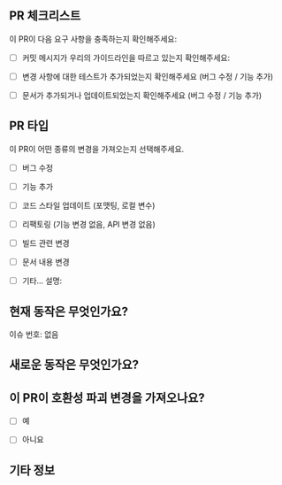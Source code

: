 ## PR 체크리스트
이 PR이 다음 요구 사항을 충족하는지 확인해주세요:

- [ ] 커밋 메시지가 우리의 가이드라인을 따르고 있는지 확인해주세요:
- [ ] 변경 사항에 대한 테스트가 추가되었는지 확인해주세요 (버그 수정 / 기능 추가)
- [ ] 문서가 추가되거나 업데이트되었는지 확인해주세요 (버그 수정 / 기능 추가)


## PR 타입
이 PR이 어떤 종류의 변경을 가져오는지 선택해주세요.

<!-- 해당 PR에 해당하는 것을 "x"를 사용하여 확인해주세요. -->

- [ ] 버그 수정
- [ ] 기능 추가
- [ ] 코드 스타일 업데이트 (포맷팅, 로컬 변수)
- [ ] 리팩토링 (기능 변경 없음, API 변경 없음)
- [ ] 빌드 관련 변경
- [ ] 문서 내용 변경
- [ ] 기타... 설명:


## 현재 동작은 무엇인가요?
<!-- 수정하려는 현재 동작을 설명하거나 관련된 이슈에 링크해주세요. -->

이슈 번호: 없음


## 새로운 동작은 무엇인가요?


## 이 PR이 호환성 파괴 변경을 가져오나요?

- [ ] 예
- [ ] 아니요


<!-- 이 PR에 호환성 파괴 변경이 포함되어 있다면, 아래에서 기존 응용 프로그램에 대한 영향과 이전 경로를 설명해주세요. -->


## 기타 정보
